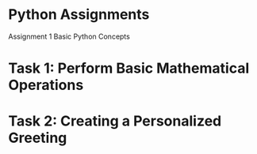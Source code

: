 # Python Assignments
Assignment 1 Basic Python Concepts
# Task 1: Perform Basic Mathematical Operations
# Task 2: Creating a Personalized Greeting

